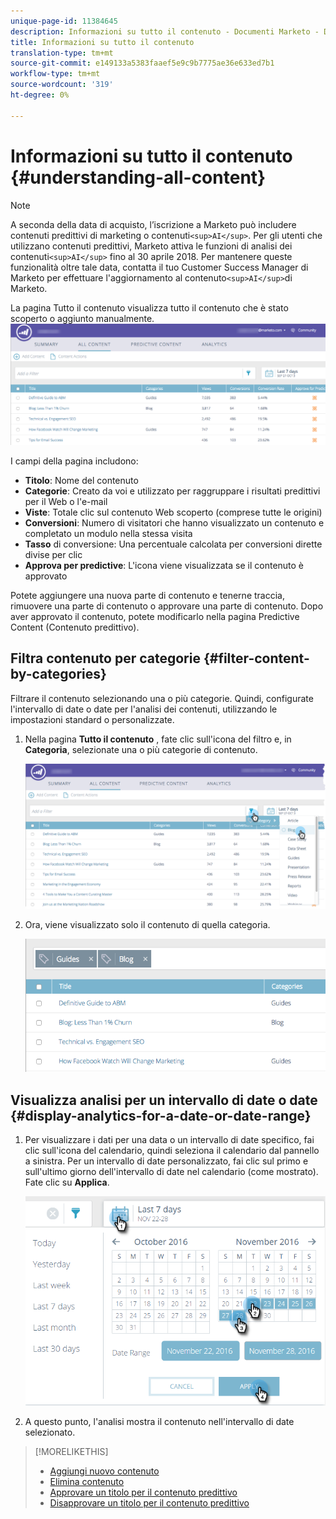 ```yaml
---
unique-page-id: 11384645
description: Informazioni su tutto il contenuto - Documenti Marketo - Documentazione del prodotto
title: Informazioni su tutto il contenuto
translation-type: tm+mt
source-git-commit: e149133a5383faaef5e9c9b7775ae36e633ed7b1
workflow-type: tm+mt
source-wordcount: '319'
ht-degree: 0%

---
```



# Informazioni su tutto il contenuto {#understanding-all-content}

>[!NOTE]
>
>A seconda della data di acquisto, l’iscrizione a Marketo può includere contenuti predittivi di marketing o contenuti`<sup>AI</sup>`. Per gli utenti che utilizzano contenuti predittivi, Marketo attiva le funzioni di analisi dei contenuti`<sup>AI</sup>` fino al 30 aprile 2018. Per mantenere queste funzionalità oltre tale data, contatta il tuo Customer Success Manager di Marketo per effettuare l&#39;aggiornamento al contenuto`<sup>AI</sup>`di Marketo.

La pagina Tutto il contenuto visualizza tutto il contenuto che è stato scoperto o aggiunto manualmente.   ![](assets/image2017-10-3-9-3a4-3a56.png)

I campi della pagina includono:

* **Titolo**: Nome del contenuto
* **Categorie**: Creato da voi e utilizzato per raggruppare i risultati predittivi per il Web o l&#39;e-mail
* **Viste**: Totale clic sul contenuto Web scoperto (comprese tutte le origini)
* **Conversioni**: Numero di visitatori che hanno visualizzato un contenuto e completato un modulo nella stessa visita
* **Tasso** di conversione: Una percentuale calcolata per conversioni dirette divise per clic
* **Approva per predictive**: L&#39;icona viene visualizzata se il contenuto è approvato

Potete aggiungere una nuova parte di contenuto e tenerne traccia, rimuovere una parte di contenuto o approvare una parte di contenuto. Dopo aver approvato il contenuto, potete modificarlo nella pagina Predictive Content (Contenuto predittivo).

## Filtra contenuto per categorie  {#filter-content-by-categories}

Filtrare il contenuto selezionando una o più categorie. Quindi, configurate l&#39;intervallo di date o date per l&#39;analisi dei contenuti, utilizzando le impostazioni standard o personalizzate.

1. Nella pagina **Tutto il contenuto** , fate clic sull&#39;icona del filtro e, in **Categoria**, selezionate una o più categorie di contenuto.

   ![](assets/image2017-10-3-9-3a5-3a52.png)

1. Ora, viene visualizzato solo il contenuto di quella categoria.

   ![](assets/image2017-10-3-9-3a6-3a23.png)

## Visualizza analisi per un intervallo di date o date {#display-analytics-for-a-date-or-date-range}

1. Per visualizzare i dati per una data o un intervallo di date specifico, fai clic sull&#39;icona del calendario, quindi seleziona il calendario dal pannello a sinistra. Per un intervallo di date personalizzato, fai clic sul primo e sull&#39;ultimo giorno dell&#39;intervallo di date nel calendario (come mostrato). Fate clic su **Applica**.

   ![](assets/all-content-calendar-filter-hands.png)

1. A questo punto, l&#39;analisi mostra il contenuto nell&#39;intervallo di date selezionato.

>[!MORELIKETHIS]
>
>* [Aggiungi nuovo contenuto](add-new-content.md)
>* [Elimina contenuto](delete-content.md)
>* [Approvare un titolo per il contenuto predittivo](approve-a-title-for-predictive-content.md)
>* [Disapprovare un titolo per il contenuto predittivo](unapprove-a-title-for-predictive-content.md)

>



